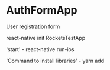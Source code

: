 # AuthFormApp
User registration form

react-native init RocketsTestApp

'start' - react-native run-ios

'Command to install libraries' - yarn add

